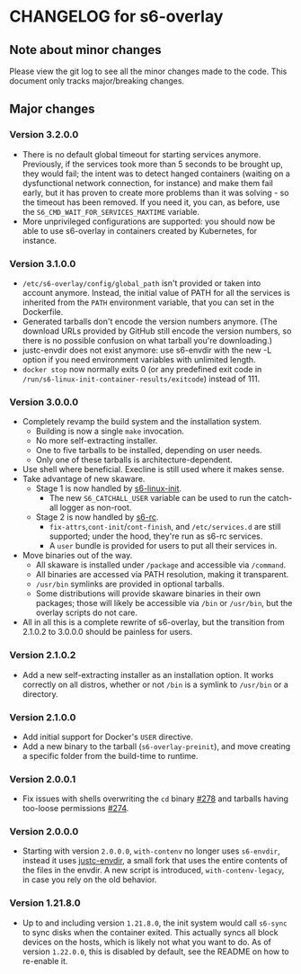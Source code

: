 # CHANGELOG for s6-overlay

## Note about minor changes

Please view the git log to see all the minor changes made to the code. This document only tracks major/breaking changes.

## Major changes

### Version 3.2.0.0

* There is no default global timeout for starting services anymore. Previously,
if the services took more than 5 seconds to be brought up, they would
fail; the intent was to detect hanged containers (waiting on a dysfunctional
network connection, for instance) and make them fail early, but it has
proven to create more problems than it was solving - so the timeout has
been removed. If you need it, you can, as before, use the `S6_CMD_WAIT_FOR_SERVICES_MAXTIME`
variable.
* More unprivileged configurations are supported: you should now be
able to use s6-overlay in containers created by Kubernetes, for instance.

### Version 3.1.0.0

* `/etc/s6-overlay/config/global_path` isn't provided or taken into
account anymore. Instead, the initial value of PATH for all the services
is inherited from the `PATH` environment variable, that you can set
in the Dockerfile.
* Generated tarballs don't encode the version numbers anymore.
(The download URLs provided by GitHub still encode the version numbers,
so there is no possible confusion on what tarball you're downloading.)
* justc-envdir does not exist anymore: use s6-envdir with the new -L
option if you need environment variables with unlimited length.
* `docker stop` now normally exits 0 (or any predefined exit code
in `/run/s6-linux-init-container-results/exitcode`) instead of 111.

### Version 3.0.0.0

* Completely revamp the build system and the installation system.
  * Building is now a single `make` invocation.
  * No more self-extracting installer.
  * One to five tarballs to be installed, depending on user needs.
  * Only one of these tarballs is architecture-dependent.
* Use shell where beneficial. Execline is still used where it makes sense.
* Take advantage of new skaware.
  * Stage 1 is now handled by [s6-linux-init](https://skarnet.org/software/s6-linux-init/).
    * The new `S6_CATCHALL_USER` variable can be used to run the catch-all logger as non-root.
  * Stage 2 is now handled by [s6-rc](https://skarnet.org/software/s6-rc/).
    * `fix-attrs`,`cont-init`/`cont-finish`, and `/etc/services.d` are
still supported; under the hood, they're run as s6-rc services.
    * A `user` bundle is provided for users to put all their services in.
* Move binaries out of the way.
  * All skaware is installed under `/package` and accessible via `/command`.
  * All binaries are accessed via PATH resolution, making it transparent.
  * `/usr/bin` symlinks are provided in optional tarballs.
  * Some distributions will provide skaware binaries in their own packages;
those will likely be accessible via `/bin` or `/usr/bin`, but the overlay
scripts do not care.
* All in all this is a complete rewrite of s6-overlay, but the transition
from 2.1.0.2 to 3.0.0.0 should be painless for users.

### Version 2.1.0.2

* Add a new self-extracting installer as an installation
  option. It works correctly on all distros, whether or not `/bin` is a
  symlink to `/usr/bin` or a directory.

### Version 2.1.0.0

* Add initial support for Docker's `USER` directive.
* Add a new binary to the tarball (`s6-overlay-preinit`), and move creating
  a specific folder from the build-time to runtime.

### Version 2.0.0.1

* Fix issues with shells overwriting the `cd`
  binary [#278](https://github.com/just-containers/s6-overlay/issues/278)
  and tarballs having too-loose permissions [#274](https://github.com/just-containers/s6-overlay/issues/274).

### Version 2.0.0.0

* Starting with version `2.0.0.0`, `with-contenv` no longer uses `s6-envdir`, instead it
  uses [justc-envdir](https://github.com/just-containers/justc-envdir), a small fork that
  uses the entire contents of the files in the envdir. A new script is introduced, `with-contenv-legacy`,
  in case you rely on the old behavior.

### Version 1.21.8.0

* Up to and including version `1.21.8.0`, the init system would call `s6-sync` to sync disks when
  the container exited. This actually syncs all block devices on the hosts, which is
  likely not what you want to do. As of version `1.22.0.0`, this is disabled by default, see the
  README on how to re-enable it.
